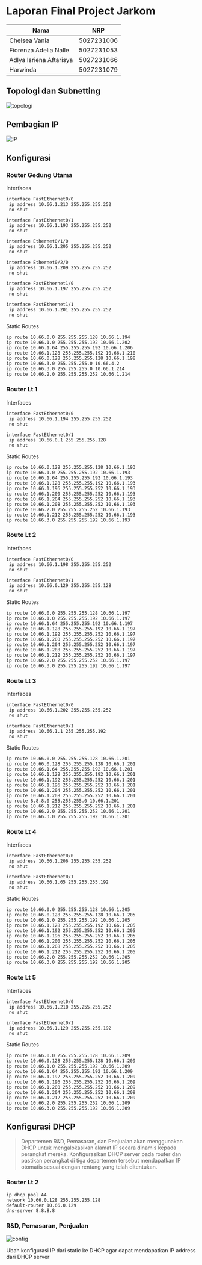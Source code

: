 # Laporan Final Project Jarkom

| Nama | NRP |
| ---- | :-: |
| Chelsea Vania | 5027231006 |
| Fiorenza Adelia Nalle | 5027231053 |
| Adlya Isriena Aftarisya | 5027231066 |
| Harwinda | 5027231079 |

## Topologi dan Subnetting
![topologi](images/image.png)

## Pembagian IP
![IP](images/image2.png)

## Konfigurasi
### Router Gedung Utama
Interfaces
```
interface FastEthernet0/0
 ip address 10.66.1.213 255.255.255.252
 no shut

interface FastEthernet0/1
 ip address 10.66.1.193 255.255.255.252
 no shut
 
interface Ethernet0/1/0
 ip address 10.66.1.205 255.255.255.252
 no shut
 
interface Ethernet0/2/0
 ip address 10.66.1.209 255.255.255.252
 no shut
 
interface FastEthernet1/0
 ip address 10.66.1.197 255.255.255.252
 no shut
 
interface FastEthernet1/1
 ip address 10.66.1.201 255.255.255.252
 no shut
```
Static Routes
```
ip route 10.66.0.0 255.255.255.128 10.66.1.194 
ip route 10.66.1.0 255.255.255.192 10.66.1.202 
ip route 10.66.1.64 255.255.255.192 10.66.1.206 
ip route 10.66.1.128 255.255.255.192 10.66.1.210 
ip route 10.66.0.128 255.255.255.128 10.66.1.198 
ip route 10.66.3.0 255.255.255.0 10.66.4.2 
ip route 10.66.3.0 255.255.255.0 10.66.1.214 
ip route 10.66.2.0 255.255.255.252 10.66.1.214 
```
### Router Lt 1
Interfaces
```
interface FastEthernet0/0
 ip address 10.66.1.194 255.255.255.252
 no shut
 
interface FastEthernet0/1
 ip address 10.66.0.1 255.255.255.128
 no shut
```
Static Routes
```
ip route 10.66.0.128 255.255.255.128 10.66.1.193 
ip route 10.66.1.0 255.255.255.192 10.66.1.193 
ip route 10.66.1.64 255.255.255.192 10.66.1.193 
ip route 10.66.1.128 255.255.255.192 10.66.1.193 
ip route 10.66.1.196 255.255.255.252 10.66.1.193 
ip route 10.66.1.200 255.255.255.252 10.66.1.193 
ip route 10.66.1.204 255.255.255.252 10.66.1.193 
ip route 10.66.1.208 255.255.255.252 10.66.1.193 
ip route 10.66.2.0 255.255.255.252 10.66.1.193 
ip route 10.66.1.212 255.255.255.252 10.66.1.193 
ip route 10.66.3.0 255.255.255.192 10.66.1.193 
```
### Route Lt 2
Interfaces
```
interface FastEthernet0/0
 ip address 10.66.1.198 255.255.255.252
 no shut

interface FastEthernet0/1
 ip address 10.66.0.129 255.255.255.128
 no shut
```
Static Routes
```
ip route 10.66.0.0 255.255.255.128 10.66.1.197 
ip route 10.66.1.0 255.255.255.192 10.66.1.197 
ip route 10.66.1.64 255.255.255.192 10.66.1.197 
ip route 10.66.1.128 255.255.255.192 10.66.1.197 
ip route 10.66.1.192 255.255.255.252 10.66.1.197 
ip route 10.66.1.200 255.255.255.252 10.66.1.197 
ip route 10.66.1.204 255.255.255.252 10.66.1.197 
ip route 10.66.1.208 255.255.255.252 10.66.1.197 
ip route 10.66.1.212 255.255.255.252 10.66.1.197 
ip route 10.66.2.0 255.255.255.252 10.66.1.197 
ip route 10.66.3.0 255.255.255.192 10.66.1.197 
```
### Route Lt 3
Interfaces
```
interface FastEthernet0/0
 ip address 10.66.1.202 255.255.255.252
 no shut

interface FastEthernet0/1
 ip address 10.66.1.1 255.255.255.192
 no shut
```
Static Routes
```
ip route 10.66.0.0 255.255.255.128 10.66.1.201 
ip route 10.66.0.128 255.255.255.128 10.66.1.201 
ip route 10.66.1.64 255.255.255.192 10.66.1.201 
ip route 10.66.1.128 255.255.255.192 10.66.1.201 
ip route 10.66.1.192 255.255.255.252 10.66.1.201 
ip route 10.66.1.196 255.255.255.252 10.66.1.201 
ip route 10.66.1.204 255.255.255.252 10.66.1.201 
ip route 10.66.1.208 255.255.255.252 10.66.1.201 
ip route 8.8.8.0 255.255.255.0 10.66.1.201 
ip route 10.66.1.212 255.255.255.252 10.66.1.201 
ip route 10.66.2.0 255.255.255.252 10.66.1.201 
ip route 10.66.3.0 255.255.255.192 10.66.1.201 
```
### Route Lt 4
Interfaces
```
interface FastEthernet0/0
 ip address 10.66.1.206 255.255.255.252
 no shut 

interface FastEthernet0/1
 ip address 10.66.1.65 255.255.255.192
 no shut
```
Static Routes
```
ip route 10.66.0.0 255.255.255.128 10.66.1.205 
ip route 10.66.0.128 255.255.255.128 10.66.1.205 
ip route 10.66.1.0 255.255.255.192 10.66.1.205 
ip route 10.66.1.128 255.255.255.192 10.66.1.205 
ip route 10.66.1.192 255.255.255.252 10.66.1.205 
ip route 10.66.1.196 255.255.255.252 10.66.1.205 
ip route 10.66.1.200 255.255.255.252 10.66.1.205 
ip route 10.66.1.208 255.255.255.252 10.66.1.205 
ip route 10.66.1.212 255.255.255.252 10.66.1.205 
ip route 10.66.2.0 255.255.255.252 10.66.1.205 
ip route 10.66.3.0 255.255.255.192 10.66.1.205 
```
### Route Lt 5
Interfaces
```
interface FastEthernet0/0
 ip address 10.66.1.210 255.255.255.252
 no shut

interface FastEthernet0/1
 ip address 10.66.1.129 255.255.255.192
 no shut
```
Static Routes
```
ip route 10.66.0.0 255.255.255.128 10.66.1.209 
ip route 10.66.0.128 255.255.255.128 10.66.1.209 
ip route 10.66.1.0 255.255.255.192 10.66.1.209 
ip route 10.66.1.64 255.255.255.192 10.66.1.209 
ip route 10.66.1.192 255.255.255.252 10.66.1.209 
ip route 10.66.1.196 255.255.255.252 10.66.1.209 
ip route 10.66.1.200 255.255.255.252 10.66.1.209 
ip route 10.66.1.204 255.255.255.252 10.66.1.209 
ip route 10.66.1.212 255.255.255.252 10.66.1.209 
ip route 10.66.2.0 255.255.255.252 10.66.1.209 
ip route 10.66.3.0 255.255.255.192 10.66.1.209 
```

## Konfigurasi DHCP
> Departemen R&D, Pemasaran, dan Penjualan akan menggunakan DHCP untuk mengalokasikan alamat IP secara dinamis kepada perangkat mereka. Konfigurasikan DHCP server pada router dan pastikan perangkat di tiga departemen tersebut mendapatkan IP otomatis sesuai dengan rentang yang telah ditentukan. 

### Router Lt 2
```
ip dhcp pool A4
network 10.66.0.128 255.255.255.128
default-router 10.66.0.129
dns-server 8.8.8.8
```

### R&D, Pemasaran, Penjualan
![config](images/image3.png)

Ubah konfigurasi IP dari static ke DHCP agar dapat mendapatkan IP address dari DHCP server

